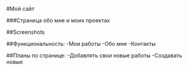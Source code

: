 #Мой сайт

###Страница обо мне и моих проектах

##Screenshots


##Функциональность:
-Мои работы
-Обо мне
-Контакты

##Планы по странице:
-Добавлять свои новые работы
-Создавать новые
